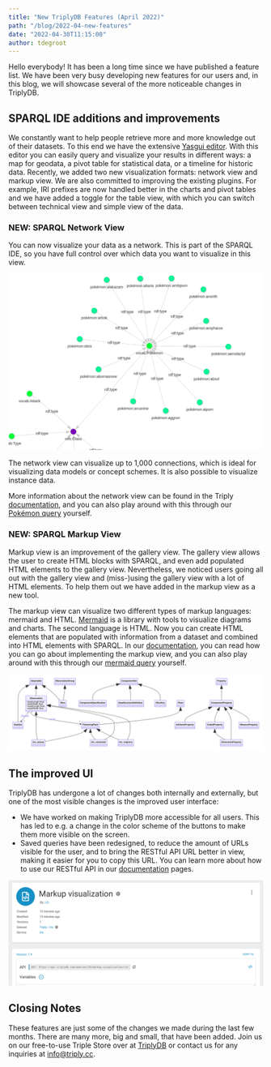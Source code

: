 ```yaml
---
title: "New TriplyDB Features (April 2022)"
path: "/blog/2022-04-new-features"
date: "2022-04-30T11:15:00"
author: tdegroot
---
```


Hello everybody! It has been a long time since we have published a feature list.
We have been very busy developing new features for our users and,  in this blog, we will showcase several of the more noticeable changes in TriplyDB.

## SPARQL IDE additions and improvements

We constantly want to help people retrieve more and more knowledge out of their datasets. To this end we have the extensive [Yasgui editor](https://triply.cc/docs/yasgui). With this editor you can easily query and visualize your results in different ways: a map for geodata, a pivot table for statistical data, or a timeline for historic data. Recently, we added two new visualization formats: network view and markup view. We are also committed to improving the existing plugins. For example, IRI prefixes are now handled better in the charts and pivot tables and we have added a toggle for the table view, with which you can switch between technical view and simple view of the data.

### NEW: SPARQL Network View

You can now visualize your data as a network. This is part of the SPARQL IDE, so you have full control over which data you want to visualize in this view.

![Form gif](pokemonNetwork.png)

The network view can visualize up to 1,000 connections, which is ideal for visualizing data models or concept schemes. It is also possible to visualize instance data.

More information about the network view can be found in the Triply [documentation](https://triply.cc/docs/yasgui#network), and you can also play around with this through our [Pokémon query](https://triplydb.com/JD/-/queries/pokemonNetwork/2) yourself.

### NEW: SPARQL Markup View

Markup view is an improvement of the gallery view. The gallery view allows the user to create HTML blocks with SPARQL, and even add populated HTML elements to the gallery view. Nevertheless, we noticed users going all out with the gallery view and (miss-)using the gallery view with a lot of HTML elements. To help them out we have added in the markup view as a new tool.

The markup view can visualize two different types of markup languages: mermaid and HTML. [Mermaid](https://mermaid-js.github.io/mermaid/#/) is a library with tools to visualize diagrams and charts. The second language is HTML. Now you can create HTML elements that are populated with information from a dataset and combined into HTML elements with SPARQL. In our [documentation](https://triply.cc/docs/yasgui#markup), you can read how you can go about implementing the markup view, and you can also play around with this through our [mermaid query](https://triplydb.com/JD/-/queries/markup-visualization) yourself.

![Form gif](markup-visualization.svg)

## The improved UI

TriplyDB has undergone a lot of changes both internally and externally, but one of the most visible changes is the improved user interface:
 - We have worked on making TriplyDB more accessible for all users. This has led to e.g. a change in the color scheme of the buttons to make them more visible on the screen.
 - Saved queries have been redesigned, to reduce the amount of URLs visible for the user,  and to bring the RESTful API URL better in view, making it easier for you to copy this URL. You can learn more about how to use our RESTful API in our [documentation](https://triply.cc/docs/triply-db-getting-started#using-a-saved-query) pages.

![URL-form](URL-form.png)

## Closing Notes
These features are just some of the changes we made during the last few months. There are many more, big and small, that have been added. Join us on our free-to-use Triple Store over at [TriplyDB](https://triplydb.com/) or contact us for any inquiries at [info@triply.cc](mailto:info@triply.cc).
